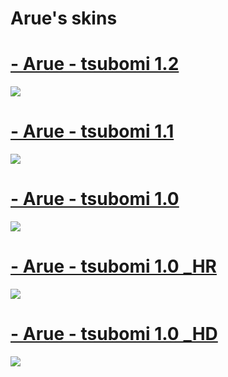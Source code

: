 # Arue's skins

# [- Arue - tsubomi 1.2](https://mega.nz/file/bSBRkIZS#RiKK_O5V8LdN3VkUQxT_YqSab2yWRrbPifF88c8Cv2o) 
![](https://osu.ppy.sh/ss/16862373/aa98)

# [- Arue - tsubomi 1.1](https://mega.nz/file/3KBXxAjQ#zR0VqBJQ8nUQNplLah9djdqC_wxQ8L2oZp0ntc7bQrU) 
![](https://osu.ppy.sh/ss/16844323/9fee)

# [- Arue - tsubomi 1.0](https://mega.nz/file/zKoiASaZ#KdW3AjY4eSHXX4SwlJktWMiBTeU-cjFgGU_lQ8N06is) 
![](https://osu.ppy.sh/ss/16844335/3eb6)

# [- Arue - tsubomi 1.0 _HR](https://mega.nz/file/bHpkkLSL#NNHmhs4u1w3b8fqFlQp1lSNg3dW4dH5EdH6HDk9uXUE) 
![](https://osu.ppy.sh/ss/16844359/87d2)

# [- Arue - tsubomi 1.0 _HD](https://mega.nz/file/KO4QjILS#7PgzSvQhfQxZ-L2VlaIj6qtU4Wg2Wlj5cf1MfWrsuTA) 
![](https://osu.ppy.sh/ss/16844348/a038)

